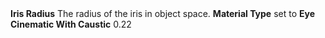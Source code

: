 <tr>
<td><strong>Iris Radius</strong></td>
<td>The radius of the iris in object space.</td>
<td><strong>Material Type</strong> set to <strong>Eye Cinematic With Caustic</strong></td>
<td>0.22</td>
</tr>
